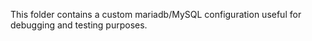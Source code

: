 This folder contains a custom mariadb/MySQL configuration useful for debugging and testing purposes.
